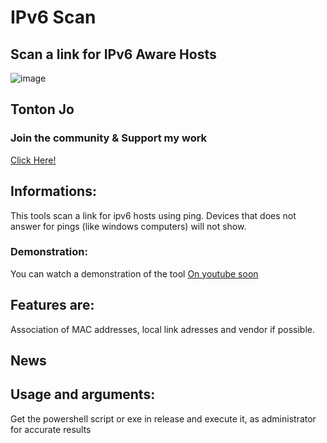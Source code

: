 # IPv6 Scan
## Scan a link for IPv6 Aware Hosts

![image](https://github.com/user-attachments/assets/9a153f32-7fe1-410e-8edc-189a2aba22e7)


## Tonton Jo  
### Join the community & Support my work   
[Click Here!](https://linktr.ee/tontonjo)  

## Informations:

This tools scan a link for ipv6 hosts using ping.
Devices that does not answer for pings (like windows computers) will not show.


### Demonstration:  
You can watch a demonstration of the tool [On youtube soon](https://www.youtube.com/tontonjo) 

## Features are:
Association of MAC addresses, local link adresses and vendor if possible.

## News  

## Usage and arguments:
Get the powershell script or exe in release and execute it, as administrator for accurate results

